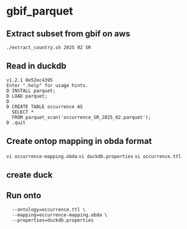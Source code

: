 # gbif_parquet
## Extract subset from gbif on aws
`./extract_country.sh 2025 02 SR`

## Read in duckdb
```duckdb suriname.duckdb
v1.2.1 8e52ec4395
Enter ".help" for usage hints.
D INSTALL parquet;
D LOAD parquet;
D 
D CREATE TABLE occurrence AS
  SELECT *
  FROM parquet_scan('occurrence_SR_2025_02.parquet');
D .quit
```
## Create ontop mapping in obda format
`vi occurrence-mapping.obda`
`vi duckdb.properties`
`vi occurrence.ttl`

## create duck

## Run onto
```gbif_parquet % ./ontop endpoint \
  --ontology=occurrence.ttl \
  --mapping=occurrence-mapping.obda \
  --properties=duckdb.properties
```
